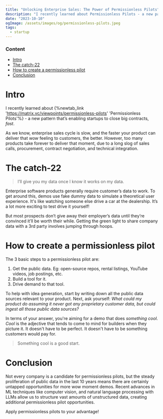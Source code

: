 ```yaml
---
title: "Unlocking Enterprise Sales: The Power of Permissionless Pilots"
description: "I recently learned about Permissionless Pilots - a new pattern that’s enabling startups to close big contracts, fast"
date: "2023-10-10"
ogImage: /assets/images/og/permissionless-pilots.jpeg
tags:
  - startup
---
```


### Content

- [Intro](#intro)
- [The catch-22](#the-catch-22)
- [How to create a permissionless pilot](#how-to-create-a-permissionless-pilot)
- [Conclusion](#conclusion)

# Intro

I recently learned about {%newtab_link 'https://matrix.vc/viewpoints/permissionless-pilots' 'Permissionless Pilots'%} - a new pattern that’s enabling startups to close big contracts, _fast_.

As we know, enterprise sales cycle is slow, and the faster your product can deliver that _wow_ feeling to customers, the better. However, too many products take forever to deliver that moment, due to a long slog of sales calls, procurement, contract negotiation, and technical integration.

# The catch-22

> I’ll give you my data once I know it works on my data.

Enterprise software products generally require customer’s data to work. To get around this, demos use fake dummy data to simulate a theoretical user experience. It's like watching someone else drive a car at the dealership. It’s a lot more exciting to test drive it yourself!

But most prospects don’t give away their employer’s data until they’re convinced it’ll be worth their while. Getting the green light to share company data with a 3rd party involves jumping through hoops.

# How to create a permissionless pilot

The 3 basic steps to a permissionless pilot are:

1. Get the public data. Eg: open-source repos, rental listings, YouTube videos, job postings, etc.
2. Build a tool for it.
3. Drive demand to that tool.

To help with idea generation, start by writing down all the public data sources relevant to your product. Next, ask yourself: _What could my product do assuming it never got any proprietary customer data, but could ingest all those public data sources?_

In terms of your answer, you're aiming for a demo that does _something cool_. _Cool_ is the adjective that tends to come to mind for builders when they picture it. It doesn't have to be perfect. It doesn't have to be something customers would pay for.

> Something cool is a good start.

# Conclusion

Not every company is a candidate for permissionless pilots, but the steady proliferation of public data in the last 10 years means there are certainly untapped opportunities for more wow moment demos. Recent advances in ML techniques like computer vision, and natural language processing with LLMs allow us to structure vast amounts of unstructured data, creating additional permissionless pilot opportunities.

Apply permissionless pilots to your advantage!
